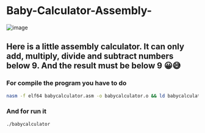# Baby-Calculator-Assembly-
![image](https://user-images.githubusercontent.com/87600765/139724714-5325194a-5474-4319-8c32-defe360dd39a.png)

## Here is a little assembly calculator. It can only add, multiply, divide and subtract numbers below 9. And the result must be below 9 😀😅

### For compile the program you have to do
```bash 
nasm -f elf64 babycalculator.asm -o babycalculator.o && ld babycalculator.o -o babycalculator
``` 
### And for run it
```
./babycalculator
```  
